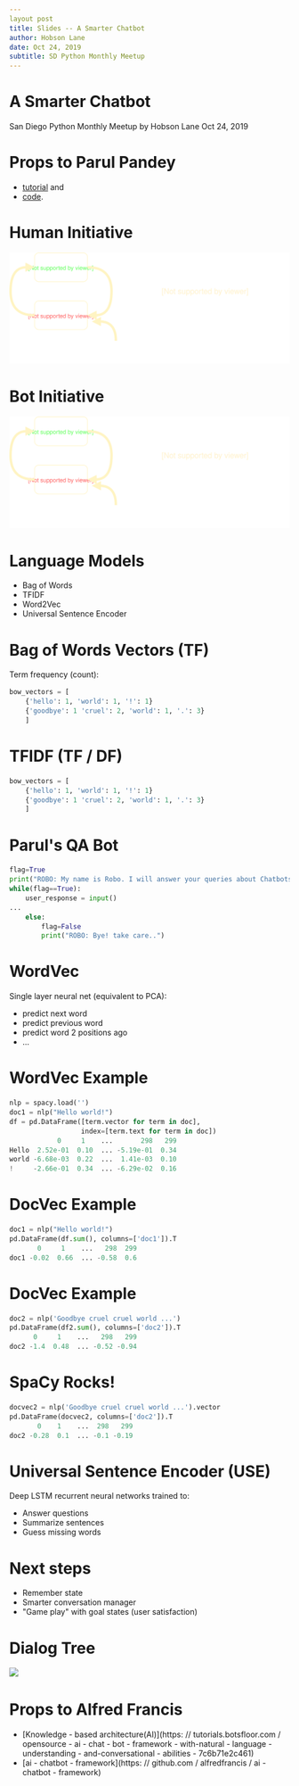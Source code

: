 ```yaml
---
layout post
title: Slides -- A Smarter Chatbot
author: Hobson Lane
date: Oct 24, 2019
subtitle: SD Python Monthly Meetup
---
```


# A Smarter Chatbot

San Diego Python Monthly Meetup
by Hobson Lane
Oct 24, 2019

# Props to **Parul Pandey**

- [tutorial](https://medium.com/analytics-vidhya/building-a-simple-chatbot-in-python-using-nltk-7c8c8215ac6e) and
- [code](https://github.com/totalgood/Building-a-Simple-Chatbot-in-Python-using-NLTK/blob/master/chatbot.py).


# Human Initiative

![ ](dark-transparent-bot-initiative.svg)


# Bot Initiative

![ ](dark-transparent-bot-initiative.svg)

# Language Models

- Bag of Words
- TFIDF
- Word2Vec
- Universal Sentence Encoder

# Bag of Words Vectors (TF)

Term frequency (count):

```python
bow_vectors = [
    {'hello': 1, 'world': 1, '!': 1}
    {'goodbye': 1 'cruel': 2, 'world': 1, '.': 3}
    ]
```

# TFIDF (TF / DF)

```python
bow_vectors = [
    {'hello': 1, 'world': 1, '!': 1}
    {'goodbye': 1 'cruel': 2, 'world': 1, '.': 3}
    ]
```

# Parul's QA Bot


```python
flag=True
print("ROBO: My name is Robo. I will answer your queries about Chatbots. If you want to exit, type Bye!")
while(flag==True):
    user_response = input()
...
    else:
        flag=False
        print("ROBO: Bye! take care..")
```

# WordVec

Single layer neural net (equivalent to PCA):

- predict next word
- predict previous word
- predict word 2 positions ago
- ...

# WordVec Example

```python
nlp = spacy.load('')
doc1 = nlp("Hello world!")
df = pd.DataFrame([term.vector for term in doc],
                  index=[term.text for term in doc])
            0     1    ...       298   299
Hello  2.52e-01  0.10  ... -5.19e-01  0.34
world -6.68e-03  0.22  ...  1.41e-03  0.10
!     -2.66e-01  0.34  ... -6.29e-02  0.16
```

# DocVec Example

```python
doc1 = nlp("Hello world!")
pd.DataFrame(df.sum(), columns=['doc1']).T
       0     1    ...   298  299
doc1 -0.02  0.66  ... -0.58  0.6
```

# DocVec Example

```python
doc2 = nlp('Goodbye cruel cruel world ...')
pd.DataFrame(df2.sum(), columns=['doc2']).T
      0     1    ...   298   299
doc2 -1.4  0.48  ... -0.52 -0.94
```

# SpaCy Rocks!

```python
docvec2 = nlp('Goodbye cruel cruel world ...').vector
pd.DataFrame(docvec2, columns=['doc2']).T
       0    1    ...  298   299
doc2 -0.28  0.1  ... -0.1 -0.19
```

# Universal Sentence Encoder (USE)

Deep LSTM recurrent neural networks trained to:

- Answer questions
- Summarize sentences
- Guess missing words

# Next steps

- Remember state
- Smarter conversation manager
- "Game play" with goal states (user satisfaction)

# Dialog Tree

![ ](headache.png)

# Props to **Alfred Francis**

- [Knowledge - based architecture(AI)](https: // tutorials.botsfloor.com / opensource - ai - chat - bot - framework - with-natural - language - understanding - and-conversational - abilities - 7c6b71e2c461)
- [ai - chatbot - framework](https: // github.com / alfredfrancis / ai - chatbot - framework)
